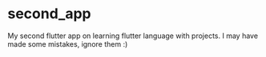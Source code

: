 # second_app

My second flutter app on learning flutter language with projects. I may have made some mistakes, ignore them :)
